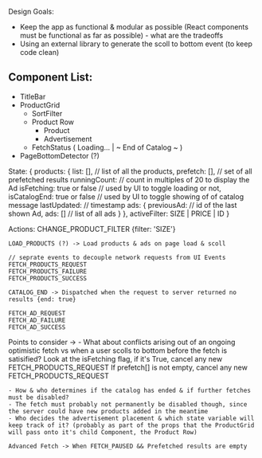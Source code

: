 Design Goals: 

- Keep the app as functional & modular as possible (React components must be functional as far as possible) - what are the tradeoffs
- Using an external library to generate the scoll to bottom event (to keep code clean)



Component List: 
------------------------
- TitleBar  
- ProductGrid
    - SortFilter
    - Product Row
        - Product
        - Advertisement 
    - FetchStatus ( Loading... | ~ End of Catalog ~ )
- PageBottomDetector (?)


State:
{
    products: {
        list: [], //  list of all the products,
        prefetch: [], // set of all prefetched results
        runningCount:  //  count in multiples of 20 to display the Ad
        isFetching: true or false // used by UI to toggle loading or not,
        isCatalogEnd: true or false // used by UI to toggle showing of of catalog message
        lastUpdated: // timestamp
        ads: {
            previousAd: // id of the last shown Ad,
            ads: [] // list of all ads
        }
    },
    activeFilter: SIZE | PRICE | ID
}

Actions: 
    CHANGE_PRODUCT_FILTER {filter: 'SIZE'}
    
    LOAD_PRODUCTS (?) -> Load products & ads on page load & scoll

    // seprate events to decouple network requests from UI Events
    FETCH_PRODUCTS_REQUEST
    FETCH_PRODUCTS_FAILURE
    FETCH_PRODUCTS_SUCCESS

    CATALOG_END -> Dispatched when the request to server returned no results {end: true}

    FETCH_AD_REQUEST
    FETCH_AD_FAILURE
    FETCH_AD_SUCCESS

Points to consider -> 
    - What about conflicts arising out of an ongoing optimistic fetch vs when a user scolls to bottom before the fetch is satisified?
            Look at the isFetching flag, if it's True, cancel any new FETCH_PRODUCTS_REQUEST
            If prefetch[] is not empty, cancel any new FETCH_PRODUCTS_REQUEST

    - How & who determines if the catalog has ended & if further fetches must be disabled? 
    - The fetch must probably not permanently be disabled though, since the server could have new products added in the meantime
    - Who decides the advertisement placement & which state variable will keep track of it? (probably as part of the props that the ProductGrid will pass onto it's child Component, the Product Row)

    Advanced Fetch -> When FETCH_PAUSED && Prefetched results are empty